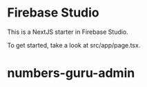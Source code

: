 # Firebase Studio

This is a NextJS starter in Firebase Studio.

To get started, take a look at src/app/page.tsx.
# numbers-guru-admin
